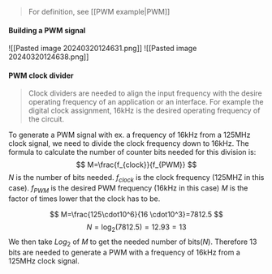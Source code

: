 > For definition, see [[PWM example|PWM]]
#### Building a PWM signal
![[Pasted image 20240320124631.png]]
![[Pasted image 20240320124638.png]]


#### PWM clock divider
> Clock dividers are needed to align the input frequency with the desire operating frequency of an application or an interface.  For example the digital clock assignment, 16kHz is the desired operating frequency of the circuit.

To generate a PWM signal with ex. a frequency of 16kHz from a 125MHz clock signal, we need to divide the clock frequency down to 16kHz.
The formula to calculate the number of counter bits needed for this division is:
$$
M=\frac{f_{clock}}{f_{PWM}}
$$
$N$ is the number of bits needed.
$f_{clock}$ is the clock frequency (125MHZ in this case).
$f_{PWM}$ is the desired PWM frequency (16kHz in this case)
$M$ is the factor of times lower that the clock has to be.

$$
M=\frac{125\cdot10^6}{16 \cdot10^3}=7812.5
$$
$$
N=\log_{2}(7812.5)=12.93=13
$$
We then take $Log_{2}$ of $M$ to get the needed number of bits($N$).
Therefore 13 bits are needed to generate a PWM with a frequency of 16kHz from a 125MHz clock signal.
